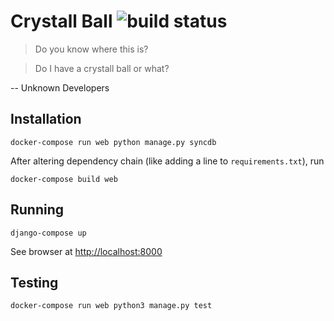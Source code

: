 # Crystall Ball ![build status](https://circleci.com/gh/Almad/crystal-ball.svg?style=shield&circle-token=29702d6a0400c8207e970c20b5fb78510a039e74)

> Do you know where this is?

> Do I have a crystall ball or what?

-- Unknown Developers

## Installation

`docker-compose run web python manage.py syncdb`

After altering dependency chain (like adding a line to `requirements.txt`), run 

`docker-compose build web`


## Running

`django-compose up`

See browser at [http://localhost:8000](http://localhost:8000)

## Testing

`docker-compose run web python3 manage.py test`
